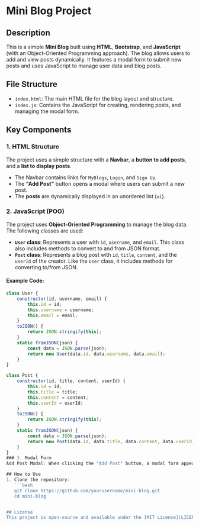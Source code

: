 # Mini Blog Project
## Description
This is a simple **Mini Blog** built using **HTML**, **Bootstrap**, and **JavaScript** (with an Object-Oriented Programming approach). The blog allows users to add and view posts dynamically. It features a modal form to submit new posts and uses JavaScript to manage user data and blog posts.

## File Structure

- `index.html`: The main HTML file for the blog layout and structure.
- `index.js`: Contains the JavaScript for creating, rendering posts, and managing the modal form.

## Key Components

### 1. HTML Structure

The project uses a simple structure with a **Navbar**, a **button to add posts**, and a **list to display posts**.

- The Navbar contains links for `MyBlogs`, `Login`, and `Sign Up`.
- The **"Add Post"** button opens a modal where users can submit a new post.
- The **posts** are dynamically displayed in an unordered list (`ul`).

### 2. JavaScript (POO)

The project uses **Object-Oriented Programming** to manage the blog data. The following classes are used:

- **`User` class**: Represents a user with `id`, `username`, and `email`. This class also includes methods to convert to and from JSON format.
- **`Post` class**: Represents a blog post with `id`, `title`, `content`, and the `userId` of the creator. Like the `User` class, it includes methods for converting to/from JSON.

#### Example Code:
```javascript
class User {
    constructor(id, username, email) {
        this.id = id;
        this.username = username;
        this.email = email;
    }
    toJSON() {
        return JSON.stringify(this);
    }
    static fromJSON(json) {
        const data = JSON.parse(json);
        return new User(data.id, data.username, data.email);
    }
}

class Post {
    constructor(id, title, content, userId) {
        this.id = id;
        this.title = title;
        this.content = content;
        this.userId = userId;
    }
    toJSON() {
        return JSON.stringify(this);
    }
    static fromJSON(json) {
        const data = JSON.parse(json);
        return new Post(data.id, data.title, data.content, data.userId);
    }
}
### 3. Modal Form
Add Post Modal: When clicking the "Add Post" button, a modal form appears, allowing the user to input a title and content for the post. Upon submission, the new post is added to the list dynamically.

## How to Use
1. Clone the repository:
   ```bash
   git clone https://github.com/yourusername/mini-blog.git
   cd mini-blog


## License
This project is open-source and available under the [MIT License](LICENSE).
